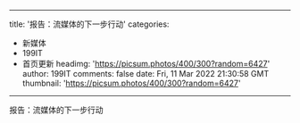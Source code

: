 
---
title: '报告：流媒体的下一步行动'
categories: 
 - 新媒体
 - 199IT
 - 首页更新
headimg: 'https://picsum.photos/400/300?random=6427'
author: 199IT
comments: false
date: Fri, 11 Mar 2022 21:30:58 GMT
thumbnail: 'https://picsum.photos/400/300?random=6427'
---

<div>   
报告：流媒体的下一步行动  
</div>
            